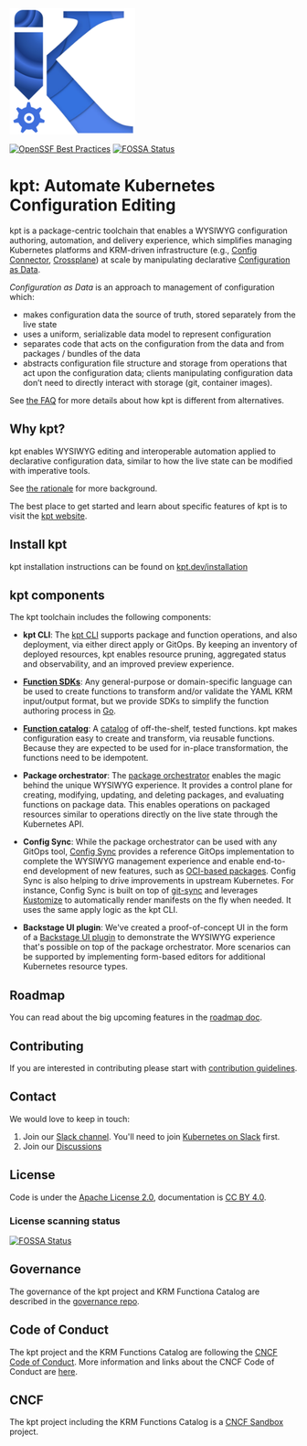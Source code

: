 <img src="logo/KptLogoLarge.png" width="220">


[![OpenSSF Best Practices](https://www.bestpractices.dev/projects/10656/badge)](https://www.bestpractices.dev/projects/10656)
[![FOSSA Status](https://app.fossa.com/api/projects/git%2Bgithub.com%2Fkptdev%2Fkpt.svg?type=shield)](https://app.fossa.com/projects/git%2Bgithub.com%2Fkptdev%2Fkpt?ref=badge_shield)

# kpt: Automate Kubernetes Configuration Editing

kpt is a package-centric toolchain that enables a WYSIWYG configuration authoring, automation, and delivery experience,
which simplifies managing Kubernetes platforms and KRM-driven infrastructure (e.g.,
[Config Connector](https://github.com/GoogleCloudPlatform/k8s-config-connector), [Crossplane](https://crossplane.io)) at
scale by manipulating declarative [Configuration as Data](docs/design-docs/06-config-as-data.md).

*Configuration as Data* is an approach to management of configuration which:

* makes configuration data the source of truth, stored separately from the live
  state
* uses a uniform, serializable data model to represent configuration
* separates code that acts on the configuration from the data and from packages
  / bundles of the data
* abstracts configuration file structure and storage from operations that act
  upon the configuration data; clients manipulating configuration data don’t
  need to directly interact with storage (git, container images).

See [the FAQ](https://kpt.dev/faq/) for more details about how kpt is different from alternatives.

## Why kpt?

kpt enables WYSIWYG editing and interoperable automation applied to declarative configuration data, similar to how the
live state can be modified with imperative tools. 

See [the rationale](https://kpt.dev/guides/rationale) for more background.

The best place to get started and learn about specific features of kpt is to visit the [kpt website](https://kpt.dev/).

## Install kpt

kpt installation instructions can be found on [kpt.dev/installation](https://kpt.dev/installation/)

## kpt components

The kpt toolchain includes the following components:

- **kpt CLI**: The [kpt CLI](https://kpt.dev/reference/cli/) supports package and function operations, and also
  deployment, via either direct apply or GitOps. By keeping an inventory of deployed resources, kpt enables resource
  pruning, aggregated status and observability, and an improved preview experience.

- [**Function SDKs**](https://github.com/kptdev/krm-functions-sdk): Any general-purpose or domain-specific language can
  be used to create functions to transform and/or validate the YAML KRM input/output format, but we provide SDKs to
  simplify the function authoring process in [Go](https://kpt.dev/book/05-developing-functions/02-developing-in-Go).

- [**Function catalog**](https://github.com/kptdev/krm-functions-catalog): A [catalog](https://catalog.kpt.dev/) of
  off-the-shelf, tested functions. kpt makes configuration easy to create and transform, via reusable functions. Because
  they are expected to be used for in-place transformation, the functions need to be idempotent.

- **Package orchestrator**: 
  The [package orchestrator](https://github.com/kptdev/kpt/blob/main/docs/design-docs/07-package-orchestration.md)
  enables the magic behind the unique WYSIWYG experience. It provides a control plane for creating,
  modifying, updating, and deleting packages, and evaluating functions on package data. This enables operations on packaged resources
  similar to operations directly on the live state through the Kubernetes API.

- **Config Sync**: While the package orchestrator
  can be used with any GitOps tool, [Config Sync](https://github.com/kptdev/kpt-config-sync) provides a reference GitOps implementation to complete the WYSIWYG management
  experience and enable end-to-end development of new features, such as 
  [OCI-based packages](https://github.com/kptdev/kpt/issues/2300). Config Sync is also helping to drive improvements
  in upstream Kubernetes. For instance, Config Sync is built on top of [git-sync](https://github.com/kubernetes/git-sync) and
  leverages [Kustomize](https://kustomize.io) to automatically render manifests on the fly when needed. It uses the same apply
  logic as the kpt CLI.

- **Backstage UI plugin**: We've created a proof-of-concept UI in the form of a [Backstage UI plugin](https://github.com/kptdev/kpt-backstage-plugins) to demonstrate the WYSIWYG experience that's possible on top of the
  package orchestrator. More scenarios can be supported by implementing form-based editors for additional Kubernetes resource types.

## Roadmap

You can read about the big upcoming features in the [roadmap doc](/docs/ROADMAP.md).

## Contributing

If you are interested in contributing please start with [contribution guidelines](CONTRIBUTING.md).

## Contact

We would love to keep in touch:

1. Join our [Slack channel](https://kubernetes.slack.com/channels/kpt). You'll
   need to join [Kubernetes on Slack](https://slack.k8s.io/) first.
1. Join our [Discussions](https://github.com/kptdev/kpt/discussions)

## License

Code is under the [Apache License 2.0](LICENSE), documentation is [CC BY 4.0](LICENSE-documentation).

### License scanning status

[![FOSSA Status](https://app.fossa.com/api/projects/git%2Bgithub.com%2Fkptdev%2Fkpt.svg?type=large)](https://app.fossa.com/projects/git%2Bgithub.com%2Fkptdev%2Fkpt?ref=badge_large)

## Governance

The governance of the kpt project and KRM Functiona Catalog are described in the
[governance repo](https://github.com/kptdev/governance).

## Code of Conduct

The kpt project and the KRM Functions Catalog are following the
[CNCF Code of Conduct](https://github.com/cncf/foundation/blob/main/code-of-conduct.md).
More information and links about the CNCF Code of Conduct are [here](code-of-conduct.md).

## CNCF

The kpt project including the KRM Functions Catalog is a [CNCF Sandbox](https://www.cncf.io/sandbox-projects/) project.

